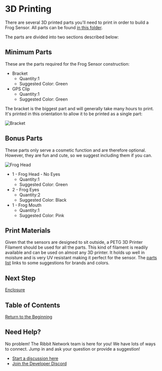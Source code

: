 # 3D Printing

There are several 3D printed parts you'll need to print in order to build a Frog Sensor. All parts can be found [in this folder](../mechanical).

The parts are divided into two sections described below:

## Minimum Parts
These are the parts required for the Frog Sensor construction:
* Bracket
  * Quantity:1
  * Suggested Color: Green
* GPS Clip
  * Quantity:1
  * Suggested Color: Green

The bracket is the biggest part and will generally take many hours to print. It's printed in this orientation to allow it to be printed as a single part:

![Bracket](images/bracket_on_printer.jpeg)

## Bonus Parts
These parts only serve a cosmetic function and are therefore optional. However, they are fun and cute, so we suggest including them if you can.

![Frog Head](images/finished_frog_head.jpeg)

* 1 - Frog Head - No Eyes
  * Quantity:1
  * Suggested Color: Green
* 2 - Frog Eyes
  * Quantity:2
  * Suggested Color: Black
* 1 - Frog Mouth
  * Quantity:1
  * Suggested Color: Pink

## Print Materials
Given that the sensors are designed to sit outside, a PETG 3D Printer Filament should be used for all the parts. This kind of filament is readily available and can be used on almost any 3D printer. It holds up well in moisture and is very UV resistant making it perfect for the sensor. The [parts list](https://docs.google.com/spreadsheets/d/1lsWCXFawsJNGc44bqFXWkpjHfIFZQEj5UceJV4AiuK0/edit#gid=0) links to some suggestions for brands and colors.

## Next Step
[Enclosure](3-software.md)

## Table of Contents
[Return to the Beginning](0-start-here.md)

## Need Help?
No problem! The Ribbit Network team is here for you! We have lots of ways to connect. Jump in and ask your question or provide a suggestion!
* [Start a discussion here](https://github.com/Ribbit-Network/ribbit-network-frog-sensor/discussions/new)
* [Join the Developer Discord](https://discord.gg/vq8PkDb2TC)
